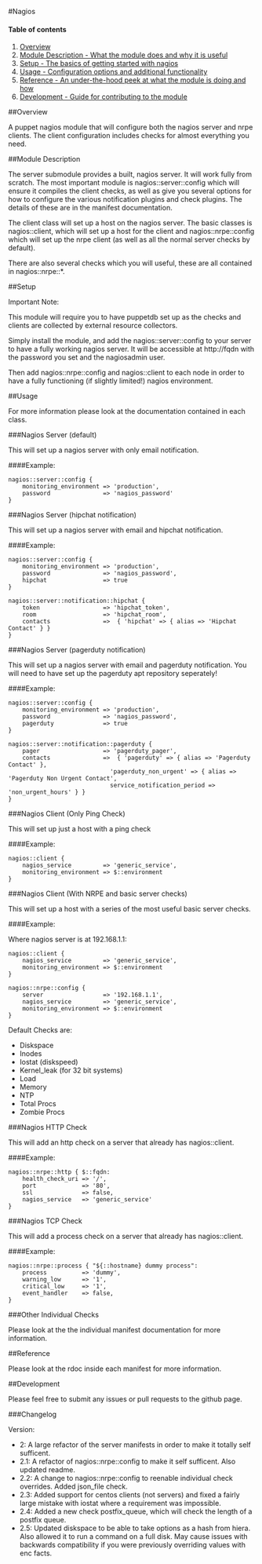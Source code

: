 #Nagios

#### Table of contents

1. [Overview](#overview)
2. [Module Description - What the module does and why it is useful](#module-description)
3. [Setup - The basics of getting started with nagios](#setup)
4. [Usage - Configuration options and additional functionality](#usage)
5. [Reference - An under-the-hood peek at what the module is doing and how](#reference)
6. [Development - Guide for contributing to the module](#development)

##Overview

A puppet nagios module that will configure both the nagios server and nrpe clients. The client configuration includes checks for almost everything you need.

##Module Description

The server submodule provides a built, nagios server. It will work fully from scratch. The most important module is nagios::server::config which will ensure it compiles the client checks, as well as give you several options for how to configure the various notification plugins and check plugins. The details of these are in the manifest documentation.

The client class will set up a host on the nagios server. The basic classes is nagios::client, which will set up a host for the client and nagios::nrpe::config which will set up the nrpe client (as well as all the normal server checks by default).

There are also several checks which you will useful, these are all contained in nagios::nrpe::*. 

##Setup 

Important Note:

This module will require you to have puppetdb set up as the checks and clients are collected by external resource collectors.

Simply install the module, and add the nagios::server::config to your server to have a fully working nagios server. It will be accessible at http://fqdn with the password you set and the nagiosadmin user.

Then add nagios::nrpe::config and nagios::client to each node in order to have a fully functioning (if slightly limited!) nagios environment.

##Usage

For more information please look at the documentation contained in each class.

###Nagios Server (default)

This will set up a nagios server with only email notification.

####Example:

	nagios::server::config {
		monitoring_environment => 'production',
		password               => 'nagios_password'
	}

###Nagios Server (hipchat notification)

This will set up a nagios server with email and hipchat notification.

####Example:

	nagios::server::config {
		monitoring_environment => 'production',
		password               => 'nagios_password',
		hipchat                => true
	}

	nagios::server::notification::hipchat {
		token                  => 'hipchat_token',
		room                   => 'hipchat_room',
		contacts               =>  { 'hipchat' => { alias => 'Hipchat Contact' } }
	}

###Nagios Server (pagerduty notification)

This will set up a nagios server with email and pagerduty notification. You will need to have set up the pagerduty apt repository seperately!

####Example:

	nagios::server::config {
		monitoring_environment => 'production',
		password               => 'nagios_password',
		pagerduty              => true
	}

	nagios::server::notification::pagerduty {
		pager                  => 'pagerduty_pager',
		contacts               =>  { 'pagerduty' => { alias => 'Pagerduty Contact' },
                                 'pagerduty_non_urgent' => { alias => 'Pagerduty Non Urgent Contact',
                                 service_notification_period => 'non_urgent_hours' } }
	}

###Nagios Client (Only Ping Check)

This will set up just a host with a ping check

####Example:

	nagios::client {
		nagios_service         => 'generic_service',
		monitoring_environment => $::environment
	}

###Nagios Client (With NRPE and basic server checks)



This will set up a host with a series of the most useful basic server checks. 

####Example:

Where nagios server is at 192.168.1.1:

	nagios::client {
		nagios_service         => 'generic_service',
		monitoring_environment => $::environment
	}

	nagios::nrpe::config {
		server                 => '192.168.1.1',
		nagios_service         => 'generic_service',
		monitoring_environment => $::environment
	}

Default Checks are:

* Diskspace
* Inodes
* Iostat (diskspeed)
* Kernel_leak (for 32 bit systems)
* Load
* Memory
* NTP
* Total Procs
* Zombie Procs

###Nagios HTTP Check

This will add an http check on a server that already has nagios::client.

####Example:

	nagios::nrpe::http { $::fqdn:
    	health_check_uri => '/',
    	port             => '80',
    	ssl              => false,
    	nagios_service   => 'generic_service'
	}

###Nagios TCP Check

This will add a process check on a server that already has nagios::client.

####Example:

	nagios::nrpe::process { "${::hostname} dummy process":
    	process          => 'dummy',
    	warning_low      => '1',
    	critical_low     => '1',
    	event_handler    => false,
	}

###Other Individual Checks

Please look at the the individual manifest documentation for more information.

##Reference

Please look at the rdoc inside each manifest for more information.

##Development

Please feel free to submit any issues or pull requests to the github page.

###Changelog

Version:

* 2: A large refactor of the server manifests in order to make it totally self sufficent.
* 2.1: A refactor of nagios::nrpe::config to make it self sufficent. Also updated readme.
* 2.2: A change to nagios::nrpe::config to reenable individual check overrides. Added json_file check.
* 2.3: Added support for centos clients (not servers) and fixed a fairly large mistake with iostat where a requirement was impossible.
* 2.4: Added a new check postfix_queue, which will check the length of a postfix queue.
* 2.5: Updated diskspace to be able to take options as a hash from hiera. Also allowed it to run a command on a full disk. May cause issues with backwards compatibility if you were previously overriding values with enc facts.